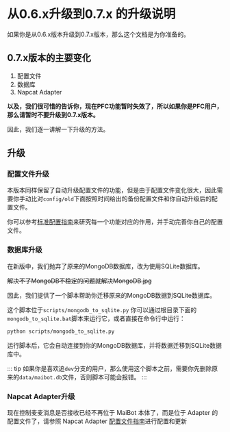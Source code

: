 # 从0.6.x升级到0.7.x 的升级说明

如果你是从0.6.x版本升级到0.7.x版本，那么这个文档是为你准备的。

## 0.7.x版本的主要变化
1. 配置文件
2. 数据库
3. Napcat Adapter


**以及，我们很可惜的告诉你，现在PFC功能暂时失效了，所以如果你是PFC用户，那么请暂时不要升级到0.7.x版本。**

因此，我们逐一讲解一下升级的方法。

## 升级
### 配置文件升级
本版本同样保留了自动升级配置文件的功能，但是由于配置文件变化很大，因此需要你手动比对`config/old`下面按照时间给出的备份配置文件和你自动升级后的配置文件。

你可以参考[标准配置指南](/manual/configuration/configuration_standard)来研究每一个功能对应的作用，并手动完善你自己的配置文件。

### 数据库升级
在新版中，我们抛弃了原来的MongoDB数据库，改为使用SQLite数据库。

<del>解决不了MongoDB不稳定的问题就解决MongoDB.jpg</del>

因此，我们提供了一个脚本帮助你迁移原来的MongoDB数据到SQLite数据库。

这个脚本位于`scripts/mongodb_to_sqlite.py`
你可以通过根目录下面的`mongodb_to_sqlite.bat`脚本来运行它，或者直接在命令行中运行：

```bash
python scripts/mongodb_to_sqlite.py
```
运行脚本后，它会自动连接到你的MongoDB数据库，并将数据迁移到SQLite数据库中。

::: tip
如果你是喜欢追`dev`分支的用户，那么使用这个脚本之前，需要你先删除原来的`data/maibot.db`文件，否则脚本可能会报错。
:::

### Napcat Adapter升级
现在控制麦麦消息是否接收已经不再位于 MaiBot 本体了，而是位于 Adapter 的配置文件了，请参照 Napcat Adapter [配置文件指南](/manual/adapters/napcat)进行配置和更新